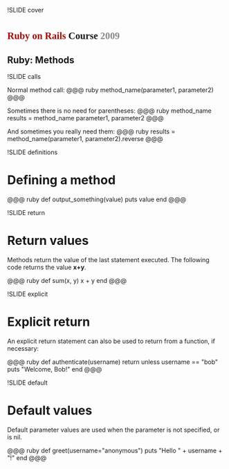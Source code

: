 !SLIDE cover

# <span style="font-family:'Bitstream Vera Serif', serif;font-size:80%"><span style="color:#a40800">Ruby on Rails</span> Course <span style="color:#8B8B8B">2009</span></span>
## Ruby: Methods

!SLIDE calls

Normal method call:
@@@ ruby
	method_name(parameter1, parameter2)
@@@

Sometimes there is no need for parentheses:
@@@ ruby
	method_name
	results = method_name parameter1, parameter2
@@@

And sometimes you really need them:
@@@ ruby
	results = method_name(parameter1, parameter2).reverse
@@@

!SLIDE definitions

# Defining a method

@@@ ruby
	def output_something(value)
		puts value
	end
@@@

!SLIDE return

# Return values

Methods return the value of the last statement executed. The following code returns the value **x+y**.

@@@ ruby
	def sum(x, y)
		x + y
	end
@@@

!SLIDE explicit

# Explicit return

An explicit return statement can also be used to return from a function, if necessary:

@@@ ruby
	def authenticate(username)
		return unless username == "bob"
		puts "Welcome, Bob!"
	end
@@@

!SLIDE default

# Default values

Default parameter values are used when the parameter is not specified, or is nil.

@@@ ruby
	def greet(username="anonymous")
		puts "Hello " + username + "!"
	end
@@@